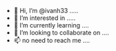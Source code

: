 - 👋 Hi, I’m @ivanh33 .....
- 👀 I’m interested in .....
- 🌱 I’m currently learning ....
- 💞️ I’m looking to collaborate on ....
- 📫 no need to reach me ....
<!---
ivanh33/ivanh33 is a ✨ special ✨ repository because its `README.md` (this file) appears on your GitHub profile.
You can click the Preview link to take a look at your changes.
--->
